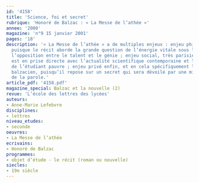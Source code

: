 ```yaml
---
id: '4158'
title: 'Science, foi et secret'
rubrique: 'Honoré de Balzac : « La Messe de l’athée »'
annee: '2000'
magazine: 'n°9 15 janvier 2001'
pages: '18'
description: '« La Messe de l’athée » a de multiples enjeux : enjeu philosophique,
  puisque le récit aborde la grande question de l’énergie vitale sous l’aspect de
  l’opposition entre le talent et le génie ; enjeu social, très parisien, puisqu’il
  est en prise directe avec l’actualité scientifique contemporaine et le quotidien
  de l’étudiant pauvre ; enjeu privé enfin, et en cela spécifiquement littéraire et
  balzacien, puisqu’il repose sur un secret qui sera dévoilé par une mise en scène
  de la parole.'
article_pdf: '4158.pdf'
magazine_special: Balzac et la nouvelle (2)
revue: 'L’école des lettres des lycées'
auteurs:
- Anne-Marie Lefebvre
disciplines:
- lettres
niveau_etudes:
- seconde
oeuvres:
- La Messe de l’athée
ecrivains:
- Honoré de Balzac
programmes:
- objet d’étude - le récit (roman ou nouvelle)
siecles:
- 19e siècle
---
```

